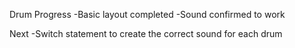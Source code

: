 Drum Progress
-Basic layout completed
-Sound confirmed to work

Next
-Switch statement to create the correct sound for each drum